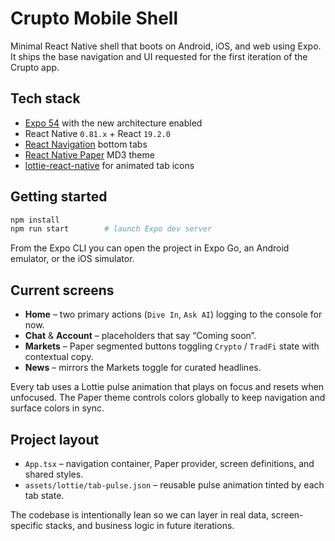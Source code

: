# Crupto Mobile Shell

Minimal React Native shell that boots on Android, iOS, and web using Expo. It ships the base navigation and UI requested for the first iteration of the Crupto app.

## Tech stack

- [Expo 54](https://docs.expo.dev/) with the new architecture enabled
- React Native `0.81.x` + React `19.2.0`
- [React Navigation](https://reactnavigation.org/) bottom tabs
- [React Native Paper](https://callstack.github.io/react-native-paper/) MD3 theme
- [lottie-react-native](https://github.com/lottie-react-native/lottie-react-native) for animated tab icons

## Getting started

```bash
npm install
npm run start        # launch Expo dev server
```

From the Expo CLI you can open the project in Expo Go, an Android emulator, or the iOS simulator.

## Current screens

- **Home** – two primary actions (`Dive In`, `Ask AI`) logging to the console for now.
- **Chat** & **Account** – placeholders that say “Coming soon”.
- **Markets** – Paper segmented buttons toggling `Crypto` / `TradFi` state with contextual copy.
- **News** – mirrors the Markets toggle for curated headlines.

Every tab uses a Lottie pulse animation that plays on focus and resets when unfocused. The Paper theme controls colors globally to keep navigation and surface colors in sync.

## Project layout

- `App.tsx` – navigation container, Paper provider, screen definitions, and shared styles.
- `assets/lottie/tab-pulse.json` – reusable pulse animation tinted by each tab state.

The codebase is intentionally lean so we can layer in real data, screen-specific stacks, and business logic in future iterations.
